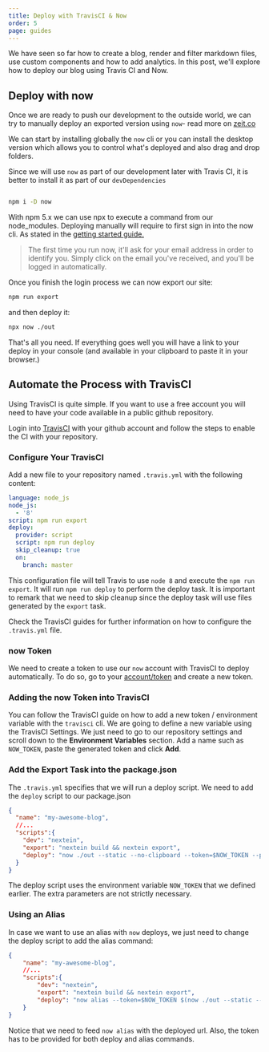 ```yaml
---
title: Deploy with TravisCI & Now
order: 5
page: guides
---
```


We have seen so far how to create a blog, render and filter markdown files, use custom components and how to add analytics. In this post, we'll explore how to deploy our blog using Travis CI and Now.


## Deploy with now

Once we are ready to push our development to the outside world, we can try to manually deploy an exported version using `now`- read more on [zeit.co](https://zeit.co)

We can start by installing globally the `now` cli or you can install the desktop version which allows you to control what's deployed and also drag and drop folders.

Since we will use `now` as part of our development later with Travis CI, it is better to install it as part of our `devDependencies`

```bash

npm i -D now

```

With npm 5.x we can use npx to execute a command from our node_modules. Deploying manually will require to first sign in into the now cli. As stated in the [getting started guide.](https://zeit.co/now#get-started)

> The first time you run now, it'll ask for your email address in order to identify you. Simply click on the email you've received, and you'll be logged in automatically.


Once you finish the login process we can now export our site:

```bash
npm run export
```

and then deploy it:

```bash
npx now ./out
```

That's all you need. If everything goes well you will have a link to your deploy in your console (and available in your clipboard to paste it in your browser.)


## Automate the Process with TravisCI

Using TravisCI is quite simple. If you want to use a free account you will need to have your code available in a public github repository. 

Login into [TravisCI](http://travis-ci.org/) with your github account and follow the steps to enable the CI with your repository.

### Configure Your TravisCI

Add a new file to your repository named `.travis.yml` with the following content:

```yaml
language: node_js
node_js:
  - '8'
script: npm run export
deploy:
  provider: script
  script: npm run deploy
  skip_cleanup: true
  on:
    branch: master
```

This configuration file will tell Travis to use `node 8` and execute the `npm run export`. It will run `npm run deploy` to perform the deploy task. It is important to remark that we need to skip cleanup since the deploy task will use files generated by the `export` task.

Check the TravisCI guides for further information on how to configure the `.travis.yml` file.

### now Token

We need to create a token to use our `now` account with TravisCI to deploy automatically. To do so, go to your [account/token](https://zeit.co/account/tokens) and create a new token.

### Adding the now Token into TravisCI

You can follow the TravisCI guide on how to add a new token / environment variable with the `travisci` cli. We are going to define a new variable using the TravisCI Settings. We just need to go to our repository settings and scroll down to the **Environment Variables** section. Add a name such as `NOW_TOKEN`, paste the generated token and click **Add**. 

### Add the Export Task into the package.json

The `.travis.yml` specifies that we will run a deploy script. We need to add the `deploy` script to our package.json

```json
{
  "name": "my-awesome-blog",
  //...
  "scripts":{
    "dev": "nextein",
    "export": "nextein build && nextein export",
    "deploy": "now ./out --static --no-clipboard --token=$NOW_TOKEN --public" 
  }
}
```

The deploy script uses the environment variable `NOW_TOKEN` that we defined earlier. The extra parameters are not strictly necessary. 

### Using an Alias

In case we want to use an alias with `now` deploys, we just need to change the deploy script to add the alias command:

```json
{
    "name": "my-awesome-blog",
    //...
    "scripts":{
        "dev": "nextein",
        "export": "nextein build && nextein export",
        "deploy": "now alias --token=$NOW_TOKEN $(now ./out --static --no-clipboard --token=$NOW_TOKEN --public) your-alias"
    }
}
```

Notice that we need to feed `now alias` with the deployed url. Also, the token has to be provided for both deploy and alias commands.
